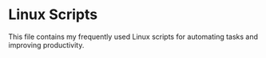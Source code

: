 # Linux Scripts

This file contains my frequently used Linux scripts for automating tasks and improving productivity.